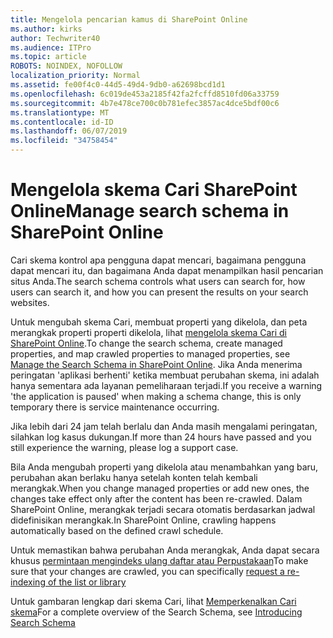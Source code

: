 ```yaml
---
title: Mengelola pencarian kamus di SharePoint Online
ms.author: kirks
author: Techwriter40
ms.audience: ITPro
ms.topic: article
ROBOTS: NOINDEX, NOFOLLOW
localization_priority: Normal
ms.assetid: fe00f4c0-44d5-49d4-9db0-a62698bcd1d1
ms.openlocfilehash: 6c019de453a2185f42fa2fcffd8510fd06a33759
ms.sourcegitcommit: 4b7e478ce700c0b781efec3857ac4dce5bdf00c6
ms.translationtype: MT
ms.contentlocale: id-ID
ms.lasthandoff: 06/07/2019
ms.locfileid: "34758454"
---
```

# <a name="manage-search-schema-in-sharepoint-online"></a><span data-ttu-id="9fac0-102">Mengelola skema Cari SharePoint Online</span><span class="sxs-lookup"><span data-stu-id="9fac0-102">Manage search schema in SharePoint Online</span></span>

<span data-ttu-id="9fac0-103">Cari skema kontrol apa pengguna dapat mencari, bagaimana pengguna dapat mencari itu, dan bagaimana Anda dapat menampilkan hasil pencarian situs Anda.</span><span class="sxs-lookup"><span data-stu-id="9fac0-103">The search schema controls what users can search for, how users can search it, and how you can present the results on your search websites.</span></span> 

<span data-ttu-id="9fac0-104">Untuk mengubah skema Cari, membuat properti yang dikelola, dan peta merangkak properti properti dikelola, lihat [mengelola skema Cari di SharePoint Online](https://docs.microsoft.com/sharepoint/manage-search-schema).</span><span class="sxs-lookup"><span data-stu-id="9fac0-104">To change the search schema, create managed properties, and map crawled properties to managed properties, see [Manage the Search Schema in SharePoint Online](https://docs.microsoft.com/sharepoint/manage-search-schema).</span></span> <span data-ttu-id="9fac0-105">Jika Anda menerima peringatan 'aplikasi berhenti' ketika membuat perubahan skema, ini adalah hanya sementara ada layanan pemeliharaan terjadi.</span><span class="sxs-lookup"><span data-stu-id="9fac0-105">If you receive a warning 'the application is paused' when making a schema change, this is only temporary there is service maintenance occurring.</span></span> 

<span data-ttu-id="9fac0-106">Jika lebih dari 24 jam telah berlalu dan Anda masih mengalami peringatan, silahkan log kasus dukungan.</span><span class="sxs-lookup"><span data-stu-id="9fac0-106">If more than 24 hours have passed and you still experience the warning, please log a support case.</span></span>

<span data-ttu-id="9fac0-107">Bila Anda mengubah properti yang dikelola atau menambahkan yang baru, perubahan akan berlaku hanya setelah konten telah kembali merangkak.</span><span class="sxs-lookup"><span data-stu-id="9fac0-107">When you change managed properties or add new ones, the changes take effect only after the content has been re-crawled.</span></span> <span data-ttu-id="9fac0-108">Dalam SharePoint Online, merangkak terjadi secara otomatis berdasarkan jadwal didefinisikan merangkak.</span><span class="sxs-lookup"><span data-stu-id="9fac0-108">In SharePoint Online, crawling happens automatically based on the defined crawl schedule.</span></span>

<span data-ttu-id="9fac0-109">Untuk memastikan bahwa perubahan Anda merangkak, Anda dapat secara khusus [permintaan mengindeks ulang daftar atau Perpustakaan](https://docs.microsoft.com/sharepoint/manage-search-schema#request-re-indexing-of-a-document-library-or-list)</span><span class="sxs-lookup"><span data-stu-id="9fac0-109">To make sure that your changes are crawled, you can specifically [request a re-indexing of the list or library](https://docs.microsoft.com/sharepoint/manage-search-schema#request-re-indexing-of-a-document-library-or-list)</span></span> 

<span data-ttu-id="9fac0-110">Untuk gambaran lengkap dari skema Cari, lihat [Memperkenalkan Cari skema](https://blogs.technet.microsoft.com/tothesharepoint/2012/11/25/introducing-search-schema-for-sharepoint-2013/)</span><span class="sxs-lookup"><span data-stu-id="9fac0-110">For a complete overview of the Search Schema, see [Introducing Search Schema](https://blogs.technet.microsoft.com/tothesharepoint/2012/11/25/introducing-search-schema-for-sharepoint-2013/)</span></span> 

